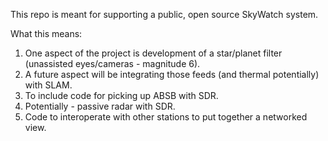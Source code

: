 This repo is meant for supporting a public, open source SkyWatch system.

What this means:
1.  One aspect of the project is development of a star/planet filter (unassisted eyes/cameras - magnitude 6).
2.  A future aspect will be integrating those feeds (and thermal potentially) with SLAM.
3.  To include code for picking up ABSB with SDR.
4.  Potentially - passive radar with SDR.
5.  Code to interoperate with other stations to put together a networked view.
